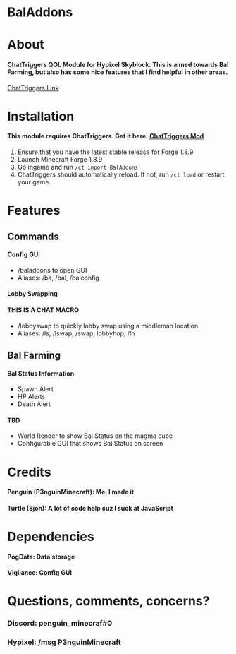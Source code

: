# BalAddons
# About
#### ChatTriggers QOL Module for Hypixel Skyblock. This is aimed towards Bal Farming, but also has some nice features that I find helpful in other areas. 
[ChatTriggers Link](https://www.chattriggers.com/modules/v/BalAddons)

# Installation
#### This module requires ChatTriggers. Get it here: **[ChatTriggers Mod](https://www.chattriggers.com/)**

1. Ensure that you have the latest stable release for Forge 1.8.9
2. Launch Minecraft Forge 1.8.9
3. Go ingame and run `/ct import BalAddons`
4. ChatTriggers should automatically reload. If not, run `/ct load` or restart your game.

# Features
## Commands

#### Config GUI
- /baladdons to open GUI
- Aliases: /ba, /bal, /balconfig

#### Lobby Swapping
#### THIS IS A CHAT MACRO
- /lobbyswap to quickly lobby swap using a middleman location. 
- Aliases: /ls, /lswap, /swap, lobbyhop, /lh


## Bal Farming
#### Bal Status Information
- Spawn Alert
- HP Alerts
- Death Alert


#### TBD
- World Render to show Bal Status on the magma cube
- Configurable GUI that shows Bal Status on screen

# Credits
#### Penguin (P3nguinMinecraft): Me, I made it
#### Turtle (8joh): A lot of code help cuz I suck at JavaScript

# Dependencies
#### PogData: Data storage
#### Vigilance: Config GUI

# Questions, comments, concerns?
### Discord: penguin_minecraf#0
### Hypixel: /msg P3nguinMinecraft
